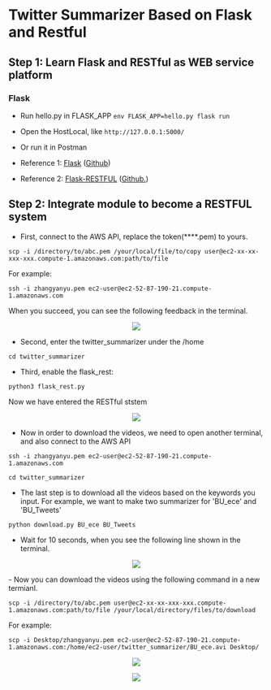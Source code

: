 # Twitter Summarizer Based on Flask and Restful
## Step 1: Learn Flask and RESTful as WEB service platform
### Flask
- Run hello.py in FLASK_APP
```env FLASK_APP=hello.py flask run```
- Open the HostLocal, like ```http://127.0.0.1:5000/```
- Or run it in Postman

- Reference 1: [Flask] ([Github])
- Reference 2: [Flask-RESTFUL] ([Github.])
## Step 2: Integrate module to become a RESTFUL system
- First, connect to the AWS API, replace the token(****.pem) to yours.
```
scp -i /directory/to/abc.pem /your/local/file/to/copy user@ec2-xx-xx-xxx-xxx.compute-1.amazonaws.com:path/to/file
```
For example:
```
ssh -i zhangyanyu.pem ec2-user@ec2-52-87-190-21.compute-1.amazonaws.com
```
When you succeed, you can see the following feedback in the terminal.
<p align="center">
  <img src= "https://github.com/BUEC500C1/twitter-summarizer-rest-service-zhangyanyu0722/blob/master/img/1.png">
</p>
  
- Second, enter the twitter_summarizer under the /home
```
cd twitter_summarizer
```
- Third, enable the flask_rest:
```
python3 flask_rest.py
```
Now we have entered the RESTful ststem
<p align="center">
  <img src= "https://github.com/BUEC500C1/twitter-summarizer-rest-service-zhangyanyu0722/blob/master/img/2.png">
</p>

- Now in order to download the videos, we need to open another terminal, and also connect to the AWS API 
```
ssh -i zhangyanyu.pem ec2-user@ec2-52-87-190-21.compute-1.amazonaws.com
```
```
cd twitter_summarizer
```
- The last step is to download all the videos based on the keywords you input. For example, we want to make two summarizer for  'BU_ece' and 'BU_Tweets'
```
python download.py BU_ece BU_Tweets
```
- Wait for 10 seconds, when you see the following line shown in the terminal.
<p align="center">
  <img src= "https://github.com/BUEC500C1/twitter-summarizer-rest-service-zhangyanyu0722/blob/master/img/3.png">
</p>
- Now you can download the videos using the following command in a new termianl.

```
scp -i /directory/to/abc.pem user@ec2-xx-xx-xxx-xxx.compute-1.amazonaws.com:path/to/file /your/local/directory/files/to/download
```
For example: 
```
scp -i Desktop/zhangyanyu.pem ec2-user@ec2-52-87-190-21.compute-1.amazonaws.com:/home/ec2-user/twitter_summarizer/BU_ece.avi Desktop/
```
<p align="center">
  <img src= "https://github.com/BUEC500C1/twitter-summarizer-rest-service-zhangyanyu0722/blob/master/img/4.png">
</p>
<p align="center">
  <img src= "https://github.com/BUEC500C1/twitter-summarizer-rest-service-zhangyanyu0722/blob/master/img/5.png">
</p>
  







[Flask]: https://palletsprojects.com/p/flask/
[Github]: https://github.com/pallets/flask
[Flask-RESTFUL]: https://flask-restful.readthedocs.io/en/latest/
[Github.]: https://github.com/flask-restful/flask-restful
[AWS Services]: https://aws.amazon.com/free/?all-free-tier.sort-by=item.additionalFields.SortRank&all-free-tier.sort-order=asc
